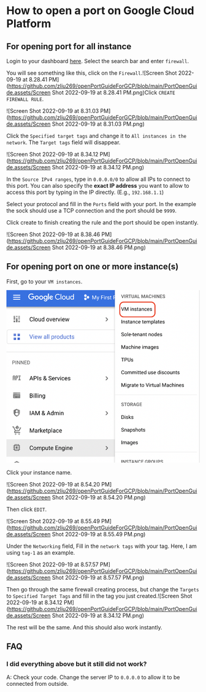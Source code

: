 # How to open a port on Google Cloud Platform

## For opening port for all instance

Login to your dashboard [here](https://console.cloud.google.com/). Select the search bar and enter `firewall`.

You will see something like this, click on the `Firewall`.![Screen Shot 2022-09-19 at 8.28.41 PM](https://github.com/zliu269/openPortGuideForGCP/blob/main/PortOpenGuide.assets/Screen Shot 2022-09-19 at 8.28.41 PM.png)Click `CREATE FIREWALL RULE`.

![Screen Shot 2022-09-19 at 8.31.03 PM](https://github.com/zliu269/openPortGuideForGCP/blob/main/PortOpenGuide.assets/Screen Shot 2022-09-19 at 8.31.03 PM.png)

Click the `Specified target tags` and change it to `All instances in the network`. The `Target tags` field will disappear. 

![Screen Shot 2022-09-19 at 8.34.12 PM](https://github.com/zliu269/openPortGuideForGCP/blob/main/PortOpenGuide.assets/Screen Shot 2022-09-19 at 8.34.12 PM.png)

In the `Source IPv4 ranges`, type in `0.0.0.0/0` to allow all IPs to connect to this port. You can also specify the **exact IP address** you want to allow to access this port by typing in the IP directly. (E.g., `192.168.1.1`)

Select your protocol and fill in the `Ports` field with your port. In the example the sock should use a TCP connection and the port should be `9999`.

Click create to finish creating the rule and the port should be open instantly.

![Screen Shot 2022-09-19 at 8.38.46 PM](https://github.com/zliu269/openPortGuideForGCP/blob/main/PortOpenGuide.assets/Screen Shot 2022-09-19 at 8.38.46 PM.png)

## For opening port on one or more instance(s)

First, go to your `VM instances`.

![image-20220919205239111](https://github.com/zliu269/openPortGuideForGCP/blob/main/PortOpenGuide.assets/image-20220919205239111.png)

Click your instance name.

![Screen Shot 2022-09-19 at 8.54.20 PM](https://github.com/zliu269/openPortGuideForGCP/blob/main/PortOpenGuide.assets/Screen Shot 2022-09-19 at 8.54.20 PM.png)

Then click `EDIT`.

![Screen Shot 2022-09-19 at 8.55.49 PM](https://github.com/zliu269/openPortGuideForGCP/blob/main/PortOpenGuide.assets/Screen Shot 2022-09-19 at 8.55.49 PM.png)

Under the `Networking` field, Fill in the `network tags` with your tag. Here, I am using `tag-1` as an example.

![Screen Shot 2022-09-19 at 8.57.57 PM](https://github.com/zliu269/openPortGuideForGCP/blob/main/PortOpenGuide.assets/Screen Shot 2022-09-19 at 8.57.57 PM.png)

Then go through the same firewall creating process, but change the `Targets` to `Specified Target Tags` and fill in the tag you just created.![Screen Shot 2022-09-19 at 8.34.12 PM](https://github.com/zliu269/openPortGuideForGCP/blob/main/PortOpenGuide.assets/Screen Shot 2022-09-19 at 8.34.12 PM.png)

The rest will be the same. And this should also work instantly.

## FAQ

### I did everything above but it still did not work?

A: Check your code. Change the server IP to `0.0.0.0` to allow it to be connected from outside.

